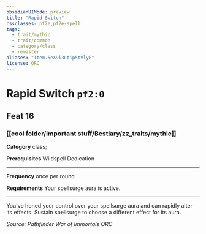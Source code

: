 ```yaml
---
obsidianUIMode: preview
title: "Rapid Switch"
cssclasses: pf2e,pf2e-spell
tags:
  - trait/mythic
  - trait/common
  - category/class
  - remaster
aliases: "Item.5eX9i3Ltip5tVlyE"
license: ORC
---
```

# Rapid Switch `pf2:0`
## Feat 16
### [[cool folder/Important stuff/Bestiary/zz_traits/mythic]]

**Category** class; 



**Prerequisites** Wildspell Dedication
* * *
**Frequency** once per round

**Requirements** Your spellsurge aura is active.

* * *

You've honed your control over your spellsurge aura and can rapidly alter its effects. Sustain spellsurge to choose a different effect for its aura.

*Source: Pathfinder War of Immortals*
*ORC*